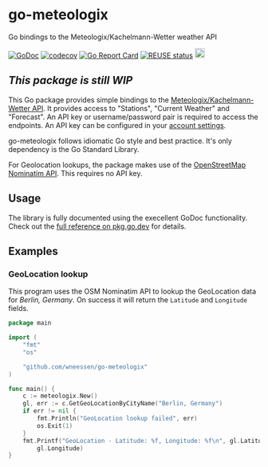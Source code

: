 <!--
SPDX-FileCopyrightText: 2023 Winni Neessen <winni@neessen.dev>

SPDX-License-Identifier: CC0-1.0
-->

# go-meteologix
Go bindings to the Meteologix/Kachelmann-Wetter weather API

[![GoDoc](https://godoc.org/github.com/wneessen/go-mail?status.svg)](https://pkg.go.dev/github.com/wneessen/go-meteologix)
[![codecov](https://codecov.io/gh/wneessen/go-meteologix/branch/main/graph/badge.svg?token=W4QI1RMR4L)](https://codecov.io/gh/wneessen/go-meteologix)
[![Go Report Card](https://goreportcard.com/badge/github.com/wneessen/go-meteologix)](https://goreportcard.com/report/github.com/wneessen/go-meteologix)
[![REUSE status](https://api.reuse.software/badge/github.com/wneessen/go-meteologix)](https://api.reuse.software/info/github.com/wneessen/go-meteologix)
<a href="https://ko-fi.com/D1D24V9IX"><img src="https://uploads-ssl.webflow.com/5c14e387dab576fe667689cf/5cbed8a4ae2b88347c06c923_BuyMeACoffee_blue.png" height="20" alt="buy ma a coffee"></a>

## *This package is still WIP*

This Go package provides simple bindings to the 
[Meteologix/Kachelmann-Wetter API](https://api.kachelmannwetter.com/v02/_doc.html#/).
It provides access to "Stations", "Current Weather" and "Forecast". An API key or 
username/password pair is required to access the endpoints. An API key can be configured
in your [account settings](https://accounts.meteologix.com/subscriptions).

go-meteologix follows idiomatic Go style and best practice. It's only dependency is 
the Go Standard Library.

For Geolocation lookups, the package makes use of the 
[OpenStreetMap Nominatim API](https://nominatim.org/). This requires no API key.

## Usage

The library is fully documented using the execellent GoDoc functionality. Check out 
the [full reference on pkg.go.dev](https://pkg.go.dev/github.com/wneessen/go-hibp) for 
details.

## Examples

### GeoLocation lookup

This program uses the OSM Nominatim API to lookup the GeoLocation data for *Berlin, Germany*.
On success it will return the `Latitude` and `Longitude` fields.
```go
package main

import (
	"fmt"
	"os"

	"github.com/wneessen/go-meteologix"
)

func main() {
	c := meteologix.New()
	gl, err := c.GetGeoLocationByCityName("Berlin, Germany")
	if err != nil {
		fmt.Println("GeoLocation lookup failed", err)
		os.Exit(1)
	}
	fmt.Printf("GeoLocation - Latitude: %f, Longitude: %f\n", gl.Latitude,
		gl.Longitude)
}
```

